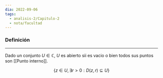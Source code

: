 ```yaml
---
dia: 2022-09-06
tags:
  - analisis-2/Capitulo-2
  - nota/facultad
---
```

### Definición
---
Dado un conjunto $U \in \mathbb{C}$, $U$ es abierto sii es vacio o bien todos sus puntos son [[Punto interno]].

$$\{ z \in U, \exists r > 0: D(z, r) \subseteq U \}$$